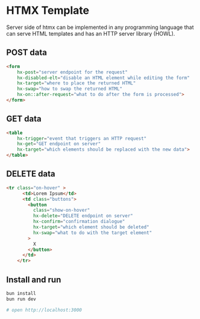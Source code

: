 # HTMX Template

Server side of htmx can be implemented in any programming language that can serve HTML templates and has an HTTP server library (HOWL).

## POST data

```html
<form
    hx-post="server endpoint for the request"
    hx-disabled-elt="disable an HTML element while editing the form" 
    hx-target="where to place the returned HTML"
    hx-swap="how to swap the returned HTML"
    hx-on::after-request="what to do after the form is processed">
</form>
```

## GET data

```html
<table
    hx-trigger="event that triggers an HTTP request"
    hx-get="GET endpoint on server"
    hx-target="which elements should be replaced with the new data">
</table>
```

## DELETE data

```html
<tr class="on-hover" >
      <td>Lorem Ipsum</td>
      <td class="buttons">
        <button
          class="show-on-hover"
          hx-delete="DELETE endpoint on server"
          hx-confirm="confirmation dialogue"
          hx-target="which element should be deleted"
          hx-swap="what to do with the target element"
        >
          X
        </button>
      </td>
    </tr>
```

## Install and run

```sh
bun install
bun run dev

# open http://localhost:3000
```
